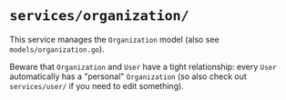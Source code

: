 # `services/organization/`

This service manages the `Organization` model (also see `models/organization.go`).

Beware that `Organization` and `User` have a tight relationship: every `User` automatically has a "personal" `Organization` (so also check out `services/user/` if you need to edit something).
